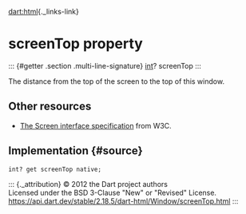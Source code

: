 [dart:html](../../dart-html/dart-html-library){._links-link}

screenTop property
==================

::: {#getter .section .multi-line-signature}
[int](../../dart-core/int-class)? screenTop
:::

The distance from the top of the screen to the top of this window.

Other resources
---------------

-   [The Screen interface
    specification](http://www.w3.org/TR/cssom-view/#screen) from W3C.

Implementation {#source}
--------------

``` {.language-dart data-language="dart"}
int? get screenTop native;
```

::: {._attribution}
© 2012 the Dart project authors\
Licensed under the BSD 3-Clause \"New\" or \"Revised\" License.\
<https://api.dart.dev/stable/2.18.5/dart-html/Window/screenTop.html>
:::
